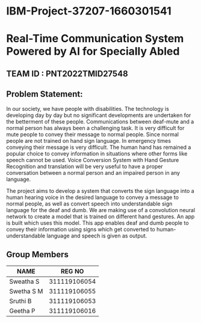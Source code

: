 # IBM-Project-37207-1660301541
# Real-Time Communication System Powered by AI for Specially Abled

## TEAM ID : PNT2022TMID27548

## Problem Statement:

In our society, we have people with disabilities. The technology is developing day by day but no significant developments are undertaken for the betterment of these people. Communications between deaf-mute and a normal person has always been a challenging task. It is very difficult for mute people to convey their message to normal people. Since normal people are not trained on hand sign language. In emergency times conveying their message is very difficult. The human hand has remained a popular choice to convey information in situations where other forms like speech cannot be used. Voice Conversion System with Hand Gesture Recognition and translation will be very useful to have a proper conversation between a normal person and an impaired person in any language.

The project aims to develop a system that converts the sign language into a human hearing voice in the desired language to convey a message to normal people, as well as convert speech into understandable sign language for the deaf and dumb. We are making use of a convolution neural network to create a model that is trained on different hand gestures. An app is built which uses this model. This app enables deaf and dumb people to convey their information using signs which get converted to human-understandable language and speech is given as output.

## Group Members
|     NAME     |     REG NO     |  
| -------------|  ------------- |       
| Sweatha S    | 311119106054   | 
| Swetha S M   | 311119106055   | 
| Sruthi B     | 311119106053   |
| Geetha P     | 311119106016   |
